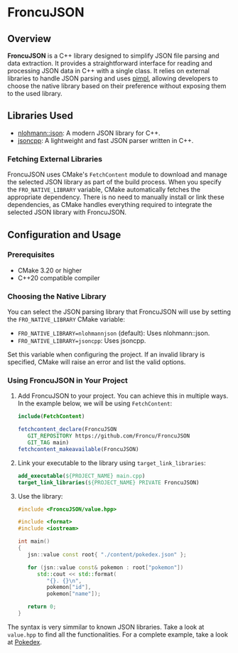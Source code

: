 # FroncuJSON

## Overview

**FroncuJSON** is a C++ library designed to simplify JSON file parsing and data extraction. It provides a straightforward interface for reading and processing JSON data in C++ with a single class. It relies on external libraries to handle JSON parsing and uses [pimpl](https://en.cppreference.com/w/cpp/language/pimpl), allowing developers to choose the native library based on their preference without exposing them to the used library.

## Libraries Used

- [nlohmann::json](https://github.com/nlohmann/json): A modern JSON library for C++.
- [jsoncpp](https://github.com/open-source-parsers/jsoncpp): A lightweight and fast JSON parser written in C++.

### Fetching External Libraries

FroncuJSON uses CMake's `FetchContent` module to download and manage the selected JSON library as part of the build process. When you specify the `FRO_NATIVE_LIBRARY` variable, CMake automatically fetches the appropriate dependency. There is no need to manually install or link these dependencies, as CMake handles everything required to integrate the selected JSON library with FroncuJSON.

## Configuration and Usage

### Prerequisites

- CMake 3.20 or higher
- C++20 compatible compiler

### Choosing the Native Library

You can select the JSON parsing library that FroncuJSON will use by setting the `FRO_NATIVE_LIBRARY` CMake variable:

- `FRO_NATIVE_LIBRARY=nlohmannjson` (default): Uses nlohmann::json.
- `FRO_NATIVE_LIBRARY=jsoncpp`: Uses jsoncpp.

Set this variable when configuring the project. If an invalid library is specified, CMake will raise an error and list the valid options.

### Using FroncuJSON in Your Project

1. Add FroncuJSON to your project. You can achieve this in multiple ways. In the example below, we will be using `FetchContent`:
   
   ```cmake
   include(FetchContent)
   
   fetchcontent_declare(FroncuJSON
      GIT_REPOSITORY https://github.com/Froncu/FroncuJSON
      GIT_TAG main)
   fetchcontent_makeavailable(FroncuJSON)
   ```

2. Link your executable to the library using `target_link_libraries`:
   
   ```cmake
   add_executable(${PROJECT_NAME} main.cpp)
   target_link_libraries(${PROJECT_NAME} PRIVATE FroncuJSON)
   ```

3. Use the library:
   
   ```cpp
   #include <FroncuJSON/value.hpp>
   
   #include <format>
   #include <iostream>
   
   int main()
   {
      jsn::value const root{ "./content/pokedex.json" };
   
      for (jsn::value const& pokemon : root["pokemon"])
         std::cout << std::format(
            "{}. {}\n",
            pokemon["id"],
            pokemon["name"]);
   
      return 0;
   }
   ```

The syntax is very simmilar to known JSON libraries. Take a look at `value.hpp` to find all the functionalities. For a complete example, take a look at [Pokedex](https://github.com/Froncu/Pokedex).

